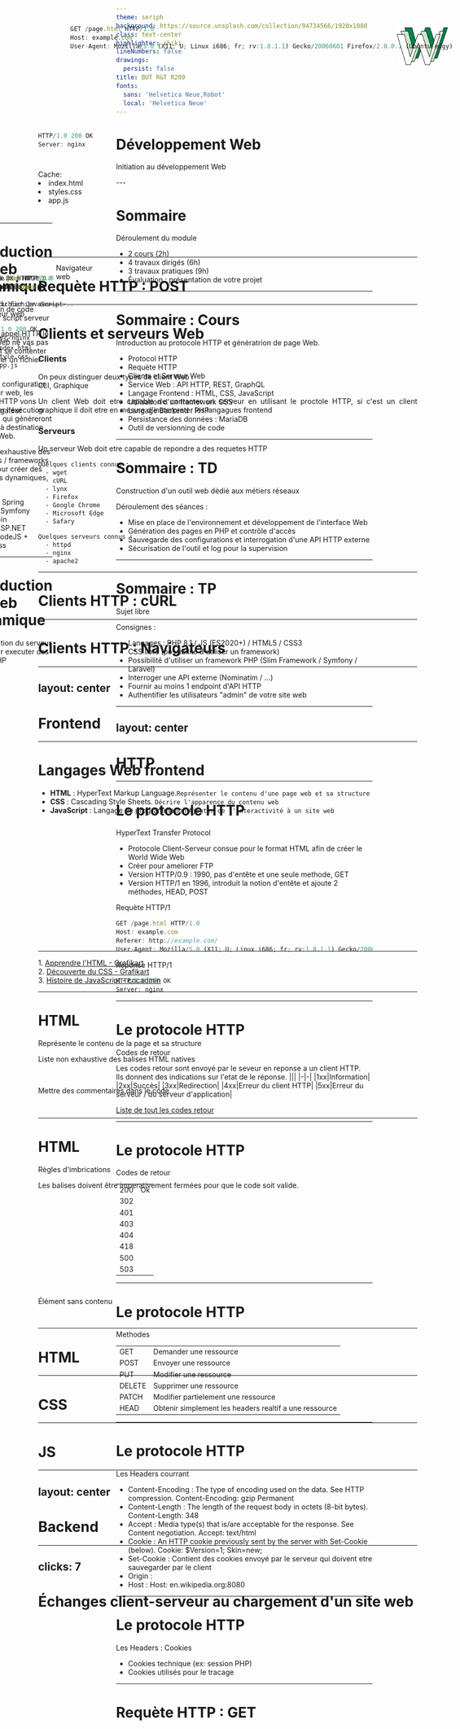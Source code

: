 ```yaml
---
theme: seriph
background: https://source.unsplash.com/collection/94734566/1920x1080
class: text-center
highlighter: shiki
lineNumbers: false
drawings:
  persist: false
title: BUT R&T R209
fonts:
  sans: 'Helvetica Neue,Robot'
  local: 'Helvetica Neue'
---
```


# Développement Web

Initiation au développement Web

<div class="abs-br m-6 flex gap-2">
  <a href="https://github.com/Veryloop/but-rt-s2-r209" target="_blank" alt="GitHub"
    class="text-xl icon-btn opacity-50 !border-none !hover:text-white">
    <carbon-logo-github />
  </a>
</div>
---

# Sommaire
Déroulement du module

- 2 cours (2h)
- 4 travaux dirigés (6h)
- 3 travaux pratiques (9h)
- Évaluation : présentation de votre projet


---

# Sommaire : Cours
Introduction au protocole HTTP et génératrion de page Web.

- Protocol HTTP
- Requète HTTP
- Clients et Serveur Web
- Service Web : API HTTP, REST, GraphQL
- Langage Frontend : HTML, CSS, JavaScript
- Utilisation d'un framework CSS
- Langage Backend : PHP
- Persistance des données : MariaDB
- Outil de versionning de code

---

# Sommaire : TD
Construction d'un outil web dédié aux métiers réseaux

Déroulement des séances :
- Mise en place de l'environnement et développement de l'interface Web
- Génération des pages en PHP et contrôle d'accès
- Sauvegarde des configurations et interrogation d'une API HTTP externe
- Sécurisation de l'outil et log pour la supervision

---

# Sommaire : TP
Sujet libre

Consignes :
- Langages : PHP 8.1 / JS (ES2020+) / HTML5 / CSS3
- CSS libre (possibilité d'utiliser un framework)
- Possibilité d'utiliser un framework PHP (Slim Framework / Symfony / Laravel)
- Interroger une API externe (Nominatim / ...)
- Fournir au moins 1 endpoint d'API HTTP
- Authentifier les utilisateurs "admin" de votre site web

---
layout: center
---
# HTTP

---

# Le protocole HTTP

HyperText Transfer Protocol

- Protocole Client-Serveur consue pour le format HTML afin de créer le World Wide Web
- Créer pour ameliorer FTP
- Version HTTP/0.9 : 1990, pas d'entête et une seule methode, GET
- Version HTTP/1 en 1996, introduit la notion d'entête et ajoute 2 méthodes, HEAD, POST

Requète HTTP/1
```ts {0|1|all}
GET /page.html HTTP/1.0
Host: example.com
Referer: http://example.com/
User-Agent: Mozilla/5.0 (X11; U; Linux i686; fr; rv:1.8.1.1) Gecko/20060601 Firefox/2.0.0.1 (Ubuntu-edgy)
```
Réponse HTTP/1
```ts {0|1|all}
HTTP/1.0 200 OK
Server: nginx
```

<img src="images/www.png" width="100" style="position: absolute; top: 110px; right: 80px;"/>


---

# Le protocole HTTP
Codes de retour

Les codes retour sont envoyé par le seveur en reponse a un client HTTP.<br/>
Ils donnent des indications sur l'etat de le réponse.
|||
|-|-|
|1xx|Information|
|2xx|Succès|
|3xx|Redirection|
|4xx|Erreur du client HTTP|
|5xx|Erreur du serveur / du serveur d'application|

[Liste de tout les codes retour](https://fr.wikipedia.org/wiki/Liste_des_codes_HTTP)

---

# Le protocole HTTP
Codes de retour

|||
|-|-|
|200|Ok|
|302||
|401||
|403||
|404||
|418||
|500||
|503||

---

# Le protocole HTTP
Methodes

|||
|-|-|
|GET|Demander une ressource|
|POST|Envoyer une ressource|
|PUT|Modifier une ressource|
|DELETE|Supprimer une ressource|
|PATCH|Modifier partielement une ressource|
|HEAD|Obtenir simplement les headers realtif a une ressource|

---

# Le protocole HTTP
Les Headers courrant

- Content-Encoding : The type of encoding used on the data. See HTTP compression.	Content-Encoding: gzip	Permanent	
- Content-Length : The length of the request body in octets (8-bit bytes).	Content-Length: 348
- Accept : Media type(s) that is/are acceptable for the response. See Content negotiation.	Accept: text/html
- Cookie : An HTTP cookie previously sent by the server with Set-Cookie (below).	Cookie: $Version=1; Skin=new;
- Set-Cookie : Contient des cookies envoyé par le serveur qui doivent etre sauvegarder par le client
- Origin : 
- Host : Host: en.wikipedia.org:8080
---

# Le protocole HTTP
Les Headers : Cookies

- Cookies technique (ex: session PHP)
- Cookies utilisés pour le tracage

---

# Requète HTTP : GET

<mdi-desktop-tower-monitor class="text-4xl text-green-100"/>
<arrow x1="160" y1="120" x2="800" y2="120" color="#564" width="3"/>
<mdi-server style="position: absolute; top: 90px; right: 70px;" class="text-4xl text-green-100"/>

```ts
GET /page.html HTTP/1.0
Host: example.com
User-Agent: Mozilla/5.0 (X11; U; Linux i686; fr; rv:1.8.1.1) Gecko/20060601 Firefox/2.0.0.1 (Ubuntu-edgy)
```

<div style="height: 20px"></div>


<mdi-desktop-tower-monitor class="text-4xl text-green-100"/>
<arrow x1="800" y1="235" x2="160" y2="235" color="#564" width="3"/>
<mdi-server style="position: absolute; top: 210px; right: 70px;" class="text-4xl text-green-100"/>

```ts {0|all}
HTTP/1.0 200 OK
Server: nginx
```

```html {0|all}

<!DOCTYPE html>
<html>
  <head>
    <meta charset="utf-8">
    <title>Ma page de test</title>
  </head>
  <body>
    <img src="images/firefox-icon.png" alt="Mon image de test">
  </body>
</html>
```

<style>
  .slidev-code{
    margin: 0 !important;
    padding: 0!important;
  }
</style>

---

# Requète HTTP : POST

---

# Clients et serveurs Web

<div grid="~ cols-2 gap-2" m="-t-2">
  <div>
    <h3>Clients</h3>
    <p>On peux distinguer deux types de client Web :<br/>CLI, Graphique</p>
    <p style="text-align: justify;">Un client Web doit etre capable de contacter un serveur en utilisant 
    le proctole HTTP, si c'est un client graphique il doit etre en mesure
    d'ineterpreter les langagues frontend</p>
  </div>
  <div>
    <h3>Serveurs</h3>  
    <p style="text-align: justify;">Un serveur Web doit etre capable de repondre a des requetes HTTP</p>
  </div>
</div>


<div grid="~ cols-2 gap-2" m="-t-2">
  <div>

    Quelques clients connus :
      - wget
      - cURL
      - lynx
      - Firefox
      - Google Chrome
      - Microsoft Edge
      - Safary
  </div>
  <div>

    Quelques serveurs connus :
      - httpd
      - nginx
      - apache2
  </div>
</div>

---

# Clients HTTP : cURL

---

# Clients HTTP : Navigateurs

---
layout: center
---
# Frontend

---

# Langages Web frontend

-  __HTML__ : HyperText Markup Language.`Représenter le contenu d'une page web et sa structure`
- __CSS__ : Cascading Style Sheets. `Décrire l'apparence du contenu web`
- __JavaScript__ : Langage de programmation `Ajouter de l'interactivité à un site web`

<div class="space"></div>

___

1\. [Apprendre l'HTML - Grafikart](https://www.youtube.com/playlist?list=PLjwdMgw5TTLUeixVGPNl1uZNeJy4UY6qX)<br>
2\. [Découverte du CSS - Grafikart](https://www.youtube.com/playlist?list=PLjwdMgw5TTLVjTZQocrMwKicV5wsZlRpj)<br>
3\. [Histoire de JavaScript - cocadmin](https://www.youtube.com/watch?v=cdDPQkF7hRA)

<style>
.space{
  height: 240px;
  #background-color: #000;
}
</style>

---

# HTML
Représente le contenu de la page et sa structure

Liste non exhaustive des balises HTML natives
```html 
<head>, <h1>, <h2>, <title>, <body>, <header>, <footer>, <article>, <section>, <p>, <div>, <span>, <img>
```

Mettre des commentaires dans le code
```html
<!-- commentaires -->
```

---

# HTML
Règles d'imbrications

Les balises doivent être imperativement fermées pour que le code soit valide.

```html
<!-- exemple valide -->
<div>
  <article>
    <h3>Titre #1</h3>
    <p>Super text qui veux dire quelque chose</p>
  </article>
  ....
</div>
```

```html
<!-- exemple invalide -->
<p>Super text qui <strong>veux dire quelque chose</p></strong>
```

Élément sans contenu 
```html
<img src="https://source.unsplash.com/collection/94734566/1920x1080" />
```

---

# HTML

---

# CSS

---

# JS


---
layout: center
---
# Backend

---
clicks: 7
---

# Échanges client-serveur au chargement d'un site web

<mdi-desktop-tower-monitor class="text-7xl text-gray" style="position: absolute; top: 90px;"/>
<p style="position: absolute; top: 170px; left: 35px;">Navigateur web

  <div v-click="2">
    Cache:
    <li>index.html</li>
    <li v-click="4">styles.css</li>
    <li v-click="6">app.js</li>
  </div>
</p>

<arrow x1="180" y1="120" x2="800" y2="120" class="text-gray" width="2"/>
<arrow x1="800" y1="140" x2="180" y2="140" class="text-gray" width="2"/>

<mdi-server class="text-7xl text-gray" style="position: absolute; top: 90px; right: 60px;" />
<p style="position: absolute; top: 170px; right: 55px;">Serveur web</p>
<div style="position: absolute; top: 220px; right: 40px;">

```sh
├╴public
│ ├╴index.html
│ ├╴style.css
│ └╴app.js
```

</div>

<div v-if="$slidev.nav.clicks==1" class="flux">

```ts
GET /index.html HTTP/1.0
Host: example.com
```

</div>

<div v-if="$slidev.nav.clicks==2" class="flux html">

```ts
HTTP/1.0 200 OK
Server: nginx
```

</div>

<div v-if="$slidev.nav.clicks >= 2" class="flux html">

```html
<!DOCTYPE html>
<html lang="fr">
  <head>
    <meta charset="utf-8"/>
    <title>Ma page de test</title>
    <link href="style.css" rel="stylesheet"/>
    <script src="app.js"></script>
  </head>
  <body>
    <h1>Titre</h1>
  </body>
</html>
```

</div>

<div v-if="$slidev.nav.clicks==3" class="flux">

```ts
GET /style.css HTTP/1.0
Host: example.com
```

</div>

<div v-if="$slidev.nav.clicks==4" class="flux">

```ts
HTTP/1.0 200 OK
Server: nginx

..<contenu du fichier css>..
```

</div>

<div v-if="$slidev.nav.clicks==5" class="flux">

```ts
GET /app.js HTTP/1.0
Host: example.com
```

</div>

<div v-if="$slidev.nav.clicks==6" class="flux">

```ts
HTTP/1.0 200 OK
Server: nginx

..<contenu du fichier JavaScript>..
```

</div>

<style>
  .flux{
    position: absolute;
    top: 100px; 
    right: 50%; 
    transform: translatex(50%);
  }
  .html{
    top: 200px; 
  }
</style>
---

# Introduction au web dynamique
Génération de code HTML par script serveur 

Lors d'un appel HTTP le serveur Web ne vas pas seulement se contenter de renvoyer un fichier statique.

Suivant la configuration du serveur web, les requètes HTTP vons declancher l'éxécution de scripts qui généreront du HTML à destination du client Web.

Liste non exhaustive des languages / frameworks utilisés pour créer des sites webs dynamiques.
- CGI
- Java / Spring
- PHP / Symfony
- Go / Gin
- C# / ASP.NET
- JS / NodeJS + Express

---

# Introduction au web dynamique
Configuration du serveur nginx pour executer des scripts PHP

<mdi-desktop-tower-monitor class="text-7xl text-gray" style="position: absolute; top: 140px;"/>
<p style="position: absolute; top: 220px; left: 35px;">Navigateur web</p>

<arrow x1="180" y1="170" x2="530" y2="170" class="text-gray" width="2"/>
<arrow x1="530" y1="200" x2="180" y2="200" class="text-gray" width="2"/>

<mdi-server class="text-7xl text-gray" style="position: absolute; top: 140px; right: 310px;" />
<p style="position: absolute; top: 220px; right: 300px;">Serveur web</p>

<arrow x1="700" y1="170" x2="790" y2="170" class="text-gray" width="2"/>
<arrow x1="790" y1="200" x2="700" y2="200" class="text-gray" width="2"/>

<mdi-language-php class="text-7xl text-gray" style="position: absolute; top: 140px; right: 70px;" />
<p style="position: absolute; top: 220px; right: 60px;">Serveur PHP</p>

<div style="margin-top: 170px;">

```php
<!DOCTYPE html>
<html lang="fr">
  <head>
    <meta charset="utf-8"/>
    <title>Ma page de test</title>
    <link href="style.css" rel="stylesheet"/>
    <script src="app.js"></script>
  </head>
  <body>
    <h1>Titre <?php echo("hello"); ?></h1>
  </body>
</html>
```

</div>

---

# Introduction au web dynamique
Communiquer avec une base de données

---

# PHP
Présentation

PHP : acronyme récursif pour PHP Hypertext Preprocessor
- Langage de scripts généraliste
- Open Source
- Spécialement conçu pour le développement d'applications web


---

# PHP
Fonctionnalités

<div class="space"></div>

___

1\. [Listes des fonctionnalitées de PHP](https://www.php.net/manual/fr/funcref.php)

<style>
.space{
  height: 240px;
  #background-color: #000;
}
</style>

---

# PHP
Ecrire un script 

---

# PHP
Utiliser une base de données SQL

---

# PHP
Gérer une session utilisateur

---

# PHP
Traiter une requete Web

---

# Introduction aux Web Service
Définition

---

# Introduction aux Web Service
Mise en place

---


# PHP
Créer un Web Service

---

# PHP
Programmation Orienté Objet (POO)

---

# PHP
Le moteur de templates Twig

---

# PHP
Générer un PDF

---
layout: center
---
# Sécurité

---

# Sensibilisation a la sécurité du Web : XSS

---

# Sensibilisation a la sécurité du Web : SQLi

---
layout: center
---
# TD

---

# TD1 : Mise en place de l'environnement

---

# TD1 : Développement de l'interface Web

---

# TD2 : 

---

# TD3 : 

---

# TD4 : 

---
layout: center
class: text-center
---

# Initiation au développement Web

[GitHub](https://github.com/Veryloop/but-rt-s2-r209)

Sources: 
https://www.php.net
